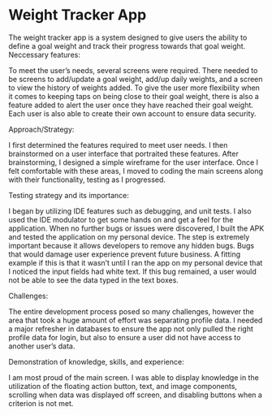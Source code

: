# Weight Tracker App
The weight tracker app is a system designed to give users the ability to define a goal weight and track their progress towards that goal weight.
Neccessary features:

To meet the user’s needs, several screens were required. There needed to be screens to add/update a goal weight, add/up daily weights, and a screen to view the history of weights added. To give the user more flexibility when it comes to keeping taps on being close to their goal weight, there is also a feature added to alert the user once they have reached their goal weight. Each user is also able to create their own account to ensure data security.

Approach/Strategy:

I first determined the features required to meet user needs. I then brainstormed on a user interface that portraited these features. After brainstorming, I designed a simple wireframe for the user interface. Once I felt comfortable with these areas, I moved to coding the main screens along with their functionality, testing as I progressed.

Testing strategy and its importance:

I began by utilizing IDE features such as debugging, and unit tests. I also used the IDE modulator to get some hands on and get a feel for the application. When no further bugs or issues were discovered, I built the APK and tested the application on my personal device. The step is extremely important because it allows developers to remove any hidden bugs. Bugs that would damage user experience prevent future business. A fitting example if this is that it wasn’t until I ran the app on my personal device that I noticed the input fields had white text. If this bug remained, a user would not be able to see the data typed in the text boxes.

Challenges:

The entire development process posed so many challenges, however the area that took a huge amount of effort was separating profile data. I needed a major refresher in databases to ensure the app not only pulled the right profile data for login, but also to ensure a user did not have access to another user’s data.

Demonstration of knowledge, skills, and experience:

I am most proud of the main screen. I was able to display knowledge in the utilization of the floating action button, text, and image components, scrolling when data was displayed off screen, and disabling buttons when a criterion is not met.

